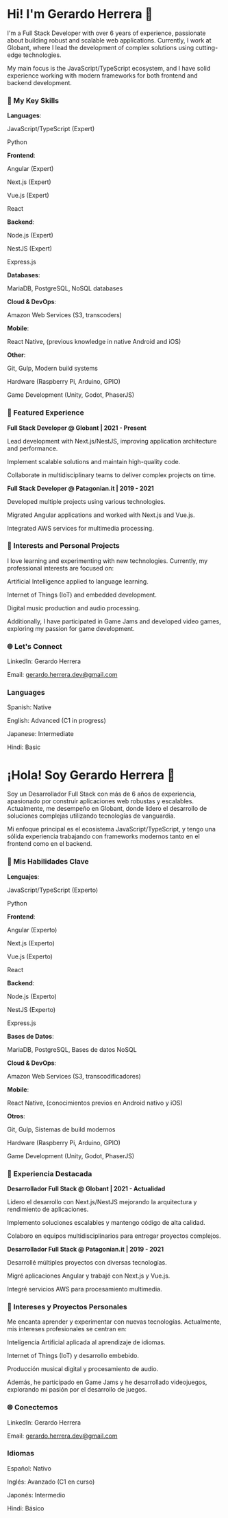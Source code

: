 # Hi! I'm Gerardo Herrera 👋
I'm a Full Stack Developer with over 6 years of experience, passionate about building robust and scalable web applications. Currently, I work at Globant, where I lead the development of complex solutions using cutting-edge technologies.

My main focus is the JavaScript/TypeScript ecosystem, and I have solid experience working with modern frameworks for both frontend and backend development.

### 🚀 My Key Skills
**Languages**:

JavaScript/TypeScript (Expert)

Python

**Frontend**:

Angular (Expert)

Next.js (Expert)

Vue.js (Expert)

React

**Backend**:

Node.js (Expert)

NestJS (Expert)

Express.js

**Databases**:

MariaDB, PostgreSQL, NoSQL databases

**Cloud & DevOps**:

Amazon Web Services (S3, transcoders)

**Mobile**:

React Native, (previous knowledge in native Android and iOS)

**Other**:

Git, Gulp, Modern build systems

Hardware (Raspberry Pi, Arduino, GPIO)

Game Development (Unity, Godot, PhaserJS)

### 💼 Featured Experience
**Full Stack Developer @ Globant | 2021 - Present**

Lead development with Next.js/NestJS, improving application architecture and performance.

Implement scalable solutions and maintain high-quality code.

Collaborate in multidisciplinary teams to deliver complex projects on time.

**Full Stack Developer @ Patagonian.it | 2019 - 2021**

Developed multiple projects using various technologies.

Migrated Angular applications and worked with Next.js and Vue.js.

Integrated AWS services for multimedia processing.

### 🌱 Interests and Personal Projects
I love learning and experimenting with new technologies. Currently, my professional interests are focused on:

Artificial Intelligence applied to language learning.

Internet of Things (IoT) and embedded development.

Digital music production and audio processing.

Additionally, I have participated in Game Jams and developed video games, exploring my passion for game development.

### 🌐 Let's Connect
LinkedIn: Gerardo Herrera

Email: gerardo.herrera.dev@gmail.com

### Languages
Spanish: Native

English: Advanced (C1 in progress)

Japanese: Intermediate

Hindi: Basic


# ¡Hola! Soy Gerardo Herrera 👋
Soy un Desarrollador Full Stack con más de 6 años de experiencia, apasionado por construir aplicaciones web robustas y escalables. Actualmente, me desempeño en Globant, donde lidero el desarrollo de soluciones complejas utilizando tecnologías de vanguardia.

Mi enfoque principal es el ecosistema JavaScript/TypeScript, y tengo una sólida experiencia trabajando con frameworks modernos tanto en el frontend como en el backend.

### 🚀 Mis Habilidades Clave
**Lenguajes**:

JavaScript/TypeScript (Experto)

Python

**Frontend**:

Angular (Experto)

Next.js (Experto)

Vue.js (Experto)

React

**Backend**:

Node.js (Experto)

NestJS (Experto)

Express.js

**Bases de Datos**:

MariaDB, PostgreSQL, Bases de datos NoSQL

**Cloud & DevOps**:

Amazon Web Services (S3, transcodificadores)

**Mobile**:

React Native, (conocimientos previos en Android nativo y iOS)

**Otros**:

Git, Gulp, Sistemas de build modernos

Hardware (Raspberry Pi, Arduino, GPIO)

Game Development (Unity, Godot, PhaserJS)

### 💼 Experiencia Destacada
**Desarrollador Full Stack @ Globant | 2021 - Actualidad**

Lidero el desarrollo con Next.js/NestJS mejorando la arquitectura y rendimiento de aplicaciones.

Implemento soluciones escalables y mantengo código de alta calidad.

Colaboro en equipos multidisciplinarios para entregar proyectos complejos.

**Desarrollador Full Stack @ Patagonian.it | 2019 - 2021**

Desarrollé múltiples proyectos con diversas tecnologías.

Migré aplicaciones Angular y trabajé con Next.js y Vue.js.

Integré servicios AWS para procesamiento multimedia.

### 🌱 Intereses y Proyectos Personales
Me encanta aprender y experimentar con nuevas tecnologías. Actualmente, mis intereses profesionales se centran en:

Inteligencia Artificial aplicada al aprendizaje de idiomas.

Internet of Things (IoT) y desarrollo embebido.

Producción musical digital y procesamiento de audio.

Además, he participado en Game Jams y he desarrollado videojuegos, explorando mi pasión por el desarrollo de juegos.

### 🌐 Conectemos
LinkedIn: Gerardo Herrera

Email: gerardo.herrera.dev@gmail.com

### Idiomas
Español: Nativo

Inglés: Avanzado (C1 en curso)

Japonés: Intermedio

Hindi: Básico
<!--
**GeroBlacksmith/GeroBlacksmith** is a ✨ _special_ ✨ repository because its `README.md` (this file) appears on your GitHub profile.

Here are some ideas to get you started:

- 🔭 I’m currently working on ...
- 🌱 I’m currently learning ...
- 👯 I’m looking to collaborate on ...
- 🤔 I’m looking for help with ...
- 💬 Ask me about ...
- 📫 How to reach me: ...
- 😄 Pronouns: ...
- ⚡ Fun fact: ...
-->
